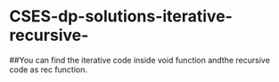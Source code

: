 # CSES-dp-solutions-iterative-recursive-

##You can find the iterative code inside void function andthe recursive code as rec function.
